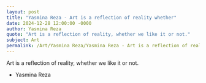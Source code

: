 ```yaml
---
layout: post
title: "Yasmina Reza - Art is a reflection of reality whether"
date: 2024-12-28 12:00:00 -0000
author: Yasmina Reza
quote: "Art is a reflection of reality, whether we like it or not."
subject: Art
permalink: /Art/Yasmina Reza/Yasmina Reza - Art is a reflection of reality whether
---
```


Art is a reflection of reality, whether we like it or not.

- Yasmina Reza
